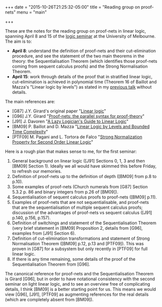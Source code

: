 +++
date = "2015-10-26T21:25:32-05:00"
title = "Reading group on proof-nets"
menu = "main"

+++

These are the notes for the reading group on proof-nets in linear logic, spanning April 8 and 15 of the [logic seminar](http://blogs.unimelb.edu.au/logic/) at the University of Melbourne. The aim is to:

  * **April 8**: understand the definition of proof-nets and their cut-elimination procedure, and see the statement of the two main theorems in the theory: the Sequentialisation Theorem (which identifies those proof-nets coming from sequent calculus proofs) and the Strong Normalisation Theorem. 
  * **April 15**: work through details of the proof that in stratified linear logic, cut-elimination is achieved in polynomial time (Theorem 16 of Baillot and Mazza's "Linear logic by levels") as stated in my [previous talk](http://therisingsea.org/notes/talk-stratifications.pdf) without details.
  
The main references are:

  * [G87] J.Y. Girard's original paper "[Linear logic](http://iml.univ-mrs.fr/~girard/linear.pdf)"
  * [G96] J.Y. Girard "[Proof-nets: the parallel syntax for proof-theory](http://iml.univ-mrs.fr/~girard/Proofnets.pdf.gz)"
  * [J91] J. Davoren "[A Lazy Logician's Guide to Linear Logic](https://blogs.unimelb.edu.au/logic/files/2015/11/Davoren-LLGLL-2cedcbe.pdf)"
  * [BM09] P. Baillot and D. Mazza "[Linear Logic by Levels and Bounded Time Complexity](http://arxiv.org/abs/0801.1253)"
  * [PTF09] M. Pagani and L. Tortora de Falco "[Strong Normalization Property for Second Order Linear Logic](http://www.pps.univ-paris-diderot.fr/~pagani/snllTCS-1.pdf)"
  
Here is a rough plan that makes sense to me, for the first seminar:

1. General background on linear logic ([J91] Sections 0, 1, 3 and then [BM09] Section 1). Ideally we all would have skimmed this before Friday, to refresh our memories.
2. Definition of proof-nets up to the definition of depth ([BM09] from p.8 to p.10).
3. Some examples of proof-nets (Church numerals from [G87] Section 5.3.2 p. 86 and binary integers from p.26 of [BM09]).
4. Sequentialisation of sequent calculus proofs to proof-nets ([BM09] p.11).
5. Examples of proof-nets that are not sequentialisable, and proof-nets that are the sequentialisation of multiple sequent calculus proofs; discussion of the advantages of proof-nets vs sequent calculus ([J91] p.140, p.156, p.157).
6. Definition of switchings and statement of the Sequentialisation Theorem (very brief statement in [BM09] Proposition 2, details from [G96], examples from [J91] Section 6).
7. Definition of cut-elimination transformations and statement of Strong Normalisation Theorem ([BM09] p.12, p.13 and [PTF09]). This was proven in [G87] for a subsystem but only recently in [PTF09] for full linear logic.
8. If there is any time remaining, some details of the proof of the Sequentialisation Theorem from [G96].

The canonical reference for proof-nets and the Sequentialisation Theorem is Girard [G96], but in order to have notational consistency with the second seminar on light linear logic, and to see an overview free of complicating details, I think [BM09] is a better starting point for us. This means we would view [G96], [J91], [PTF09] as augmenting references for the real details (which are completely absent from [BM09]).